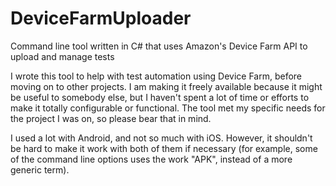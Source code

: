 # DeviceFarmUploader
Command line tool written in C# that uses Amazon's Device Farm API to upload and manage tests

I wrote this tool to help with test automation using Device Farm, before moving on to other projects. I am making it freely available because it might be useful to somebody else, but I haven't spent a lot of time or efforts to make it totally configurable or functional. The tool met my specific needs for the project I was on, so please bear that in mind. 

I used a lot with Android, and not so much with iOS. However, it shouldn't be hard to make it work with both of them if necessary (for example, some of the command line options uses the work "APK", instead of a more generic term). 
